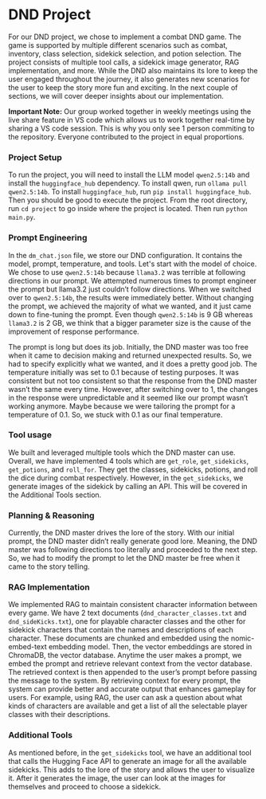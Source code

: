 # DND Project
For our DND project, we chose to implement a combat DND game. The game is supported by multiple different scenarios such as combat, inventory, class selection, sidekick selection, and potion selection. The project consists of multiple tool calls, a sidekick image generator, RAG implementation, and more. While the DND also maintains its lore to keep the user engaged throughout the journey, it also generates new scenarios for the user to keep the story more fun and exciting. In the next couple of sections, we will cover deeper insights about our implementation. 

**Important Note:** Our group worked together in weekly meetings using the live share feature in VS code which allows us to work together real-time by sharing a VS code session. This is why you only see 1 person commiting to the repository. Everyone contributed to the project in equal proportions.

### Project Setup
To run the project, you will need to install the LLM model `qwen2.5:14b` and install the `huggingface_hub` dependency. To install qwen, run `ollama pull qwen2.5:14b`. To install `huggingface_hub`, run `pip install huggingface_hub`. Then you should be good to execute the project. From the root directory, run `cd project` to go inside where the project is located. Then run `python main.py`.

### Prompt Engineering
In the `dm_chat.json` file, we store our DND configuration. It contains the model, prompt, temperature, and tools. Let's start with the model of choice. We chose to use `qwen2.5:14b` because `llama3.2` was terrible at following directions in our prompt. We attempted numerous times to prompt engineer the prompt but llama3.2 just couldn’t follow directions. When we switched over to `qwen2.5:14b`, the results were immediately better. Without changing the prompt, we achieved the majority of what we wanted, and it just came down to fine-tuning the prompt. Even though `qwen2.5:14b` is 9 GB whereas `llama3.2` is 2 GB, we think that a bigger parameter size is the cause of the improvement of response performance. 

The prompt is long but does its job. Initially, the DND master was too free when it came to decision making and returned unexpected results. So, we had to specify explicitly what we wanted, and it does a pretty good job. The temperature initially was set to 0.1 because of testing purposes. It was consistent but not too consistent so that the response from the DND master wasn’t the same every time. However, after switching over to 1, the changes in the response were unpredictable and it seemed like our prompt wasn’t working anymore. Maybe because we were tailoring the prompt for a temperature of 0.1. So, we stuck with 0.1 as our final temperature. 

### Tool usage 
We built and leveraged multiple tools which the DND master can use. Overall, we have implemented 4 tools which are `get_role`, `get_sidekicks`, `get_potions`, and `roll_for`. They get the classes, sidekicks, potions, and roll the dice during combat respectively. However, in the `get_sidekicks`, we generate images of the sidekick by calling an API. This will be covered in the Additional Tools section. 

### Planning & Reasoning 
Currently, the DND master drives the lore of the story. With our initial prompt, the DND master didn’t really generate good lore. Meaning, the DND master was following directions too literally and proceeded to the next step. So, we had to modify the prompt to let the DND master be free when it came to the story telling. 

### RAG Implementation 
We implemented RAG to maintain consistent character information between every game. We have 2 text documents (`dnd_character_classes.txt` and `dnd_sideKicks.txt`), one for playable character classes and the other for sidekick characters that contain the names and descriptions of each character. These documents are chunked and embedded using the nomic-embed-text embedding model. Then, the vector embeddings are stored in ChromaDB, the vector database. Anytime the user makes a prompt, we embed the prompt and retrieve relevant context from the vector database. The retrieved context is then appended to the user’s prompt before passing the message to the system. By retrieving context for every prompt, the system can provide better and accurate output that enhances gameplay for users. For example, using RAG, the user can ask a question about what kinds of characters are available and get a list of all the selectable player classes with their descriptions.

### Additional Tools 
As mentioned before, in the `get_sidekicks` tool, we have an additional tool that calls the Hugging Face API to generate an image for all the available sidekicks. This adds to the lore of the story and allows the user to visualize it. After it generates the image, the user can look at the images for themselves and proceed to choose a sidekick.